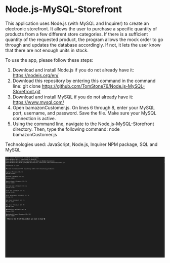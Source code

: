 # Node.js-MySQL-Storefront

This application uses Node.js (with MySQL and Inquirer) to create an electronic storefront. It allows the user to purchase a specific quantity of products from a few different store categories. If there is a sufficient quantity of the requested product, the program allows the mock order to go through and updates the database accordingly. If not, it lets the user know that there are not enough units in stock.

To use the app, please follow these steps:

1. Download and install Node.js if you do not already have it: https://nodejs.org/en/
2. Download this repository by entering this command in the command line: git clone https://github.com/TomStone76/Node.js-MySQL-Storefront.git
3. Download and install MySQL if you do not already have it: https://www.mysql.com/
4. Open bamazonCustomer.js. On lines 6 through 8, enter your MySQL port, username, and password. Save the file. Make sure your MySQL connection is active.
5. Using the command line, navigate to the Node.js-MySQL-Storefront directory. Then, type the following command: node bamazonCustomer.js

Technologies used: JavaScript, Node.js, Inquirer NPM package, SQL and MySQL

![Screenshot](bamazon_images/bamazon1.png)